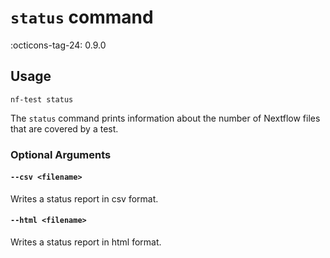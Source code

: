 # `status` command

:octicons-tag-24: 0.9.0

## Usage

```
nf-test status
```

The `status` command prints information about the number of Nextflow files that are covered by a test.

### Optional Arguments

#### `--csv <filename>`
Writes a status report in csv format.

#### `--html <filename>`
Writes a status report in html format.
